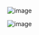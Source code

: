 ![image](https://github.com/user-attachments/assets/170573a9-f6ee-4cd4-8ac7-3228dd8eab20)

![image](https://github.com/user-attachments/assets/e4a55923-50bf-43c2-bca7-dcebd0462f08)
